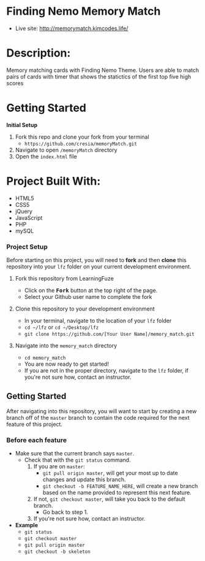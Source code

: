 # Finding Nemo Memory Match
 - Live site: http://memorymatch.kimcodes.life/

 
# Description:
Memory matching cards with Finding Nemo Theme. Users are able to match pairs of cards with timer that shows the statictics of the first top five high scores


# Getting Started

**Initial Setup**
1. Fork this repo and clone your fork from your terminal
    - `https://github.com/cresia/memoryMatch.git`
2. Navigate to open `/memoryMatch` directory
3. Open the `index.html` file

# Project Built With:
  - HTML5
  - CSS5
  - jQuery
  - JavaScript
  - PHP
  - mySQL
  
  
  
  
  
  
  
  
  
  
  
  
  
  
  
  
  
  
  
  
  
  
  
  
  
  ### Project Setup

Before starting on this project, you will need to **fork** and then **clone** this repository into your `lfz` folder on your current development environment.

1. Fork this repository from LearningFuze
    - Click on the <kbd>**Fork**</kbd> button at the top right of the page.
    - Select your Github user name to complete the fork

2. Clone this repository to your development environment
    - In your terminal, navigate to the location of your `lfz` folder
    - `cd ~/lfz` or `cd ~/Desktop/lfz`
    - `git clone https://github.com/[Your User Name]/memory_match.git`

3. Navigate into the `memory_match` directory
    - `cd memory_match`
    - You are now ready to get started!
    - If you are not in the proper directory, navigate to the `lfz` folder, if you're not sure how, contact an instructor.

## Getting Started

After navigating into this repository, you will want to start by creating a new branch off of the `master` branch to contain the code required for the next feature of this project.

### Before each feature

- Make sure that the current branch says `master`.
  - Check that with the `git status` command.
    1. If you are on `master`:
       - `git pull origin master`, will get your most up to date changes and update this branch.
       - `git checkout -b FEATURE_NAME_HERE`, will create a new branch based on the name provided to represent this next feature.
    2. If not, `git checkout master`, will take you back to the default branch.
       - Go back to step 1.
    3. If you're not sure how, contact an instructor.
- **Example**
  - `git status`
  - `git checkout master`
  - `git pull origin master`
  - `git checkout -b skeleton`






